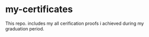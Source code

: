 # my-certificates
This repo. includes my all cerification proofs 
i achieved during my graduation period.
